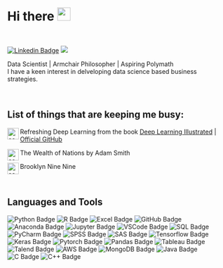 # Hi there  <img src="https://github.com/anxrxdh/anxrxdh/blob/master/logos/wave.gif" width="30">
<br>

[![Linkedin Badge](https://img.shields.io/badge/-LinkedIn-black?style=plastic&logo=Linkedin&logoColor=white&link=https://www.linkedin.com/in/anirudh-tiwari/)](https://www.linkedin.com/in/anirudh-tiwari/)  ![](https://komarev.com/ghpvc/?username=anxrxdh&color=grey&style=plastic) 
<br>

Data Scientist | Armchair Philosopher | Aspiring Polymath <br>
I have a keen interest in delveloping data science based business strategies. 

<br>

## List of things that are keeping me busy:

<img
align='left'
width='26px'
alt='code'
src=https://github.com/anxrxdh/anxrxdh/blob/master/logos/code-s-slash-line.svg
/> Refreshing Deep Learning from the book [Deep Learning Illustrated](https://www.deeplearningillustrated.com/) | [Official GitHub](https://github.com/the-deep-learners/deep-learning-illustrated)
 
<img
align='left'
width='26px'
alt='code'
src=https://github.com/anxrxdh/anxrxdh/blob/master/logos/book-open-fill.svg
/> The Wealth of Nations by Adam Smith

<img
align='left'
width='26px'
alt='code'
src=https://github.com/anxrxdh/anxrxdh/blob/master/logos/movie.svg
/> Brooklyn Nine Nine


<br>

## Languages and Tools

![Python Badge](https://img.shields.io/badge/-Python-blue?style=plastic&logo=Python&logoColor=green)
![R Badge](https://img.shields.io/badge/-R-lightgrey?style=plastic&logo=R&logoColor=darkblue)
![Excel Badge](https://img.shields.io/badge/-Excel-darkgreen?style=plastic&logo=microsoft-excel&logoColor=white)
![GitHub Badge](https://img.shields.io/badge/-GitHub-black?style=plastic&logo=GitHub&logoColor=white)
![Anaconda Badge](https://img.shields.io/badge/-Anaconda-green?style=plastic&logo=Anaconda&logoColor=white)
![Jupyter Badge](https://img.shields.io/badge/-Jupyter-orange?style=plastic&logo=Jupyter&logoColor=white)
![VSCode Badge](https://img.shields.io/badge/-VSCode-blue?style=plastic&logo=visual-studio-code&logoColor=white)
![SQL Badge](https://img.shields.io/badge/-MySQL-orange?style=plastic&logo=MySQL&logoColor=white)
![PyCharm Badge](https://img.shields.io/badge/-PyCharm-yellow?style=plastic&logo=pycharm&logoColor=white)
![SPSS Badge](https://img.shields.io/badge/-SPSS-red?style=plastic&logo=SPSS&logoColor=white)
![SAS Badge](https://img.shields.io/badge/-SAS-blue?style=plastic&logo=SAS&logoColor=white)
![Tensorflow Badge](https://img.shields.io/badge/-TensorFlow-black?style=plastic&logo=tensorflow&logoColor=yellow)
![Keras Badge](https://img.shields.io/badge/-Keras-red?style=plastic&logo=keras&logoColor=white)
![Pytorch Badge](https://img.shields.io/badge/-Pytorch-black?style=plastic&logo=PyTorch&logoColor=red)
![Pandas Badge](https://img.shields.io/badge/-Pandas-white?style=plastic&logo=pandas&logoColor=darkblue)
![Tableau Badge](https://img.shields.io/badge/-Tableau-lightgrey?style=plastic&logo=Tableau&logoColor=darkblue)
![Talend Badge](https://img.shields.io/badge/-Talend-blue?style=plastic&logo=Talend&logoColor=brightgreen)
![AWS Badge](https://img.shields.io/badge/-AWS-orange?style=plastic&logo=amazon-AWS&logoColor=white)
![MongoDB Badge](https://img.shields.io/badge/-MongoDB-dbdad9?style=plastic&logo=MongoDB&logoColor=darkgreen)
![Java Badge](https://img.shields.io/badge/-Java-red?style=plastic&logo=Java&logoColor=white)
![C Badge](https://img.shields.io/badge/-C-purple?style=plastic&logo=C&logoColor=white)
![C++ Badge](https://img.shields.io/badge/-C++-blue?style=plastic&logo=C&logoColor=white)



